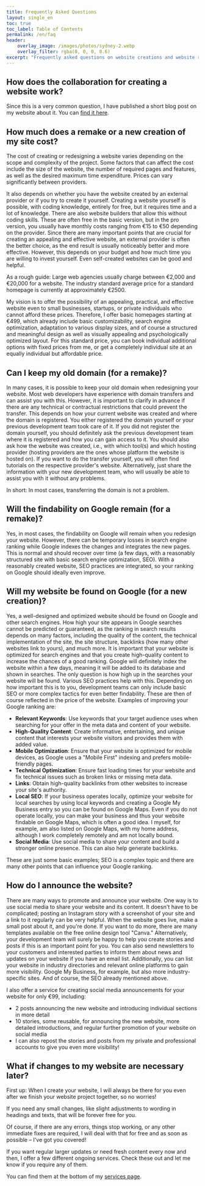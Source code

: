 ```yaml
---
title: Frequently Asked Questions
layout: single_en
toc: true
toc_label: Table of Contents
permalink: /en/faq
header:
    overlay_image: /images/photos/sydney-2.webp
    overlay_filter: rgba(0, 0, 0, 0.6)
excerpt: "Frequently asked questions on website creations and website remakes"
---
```


## How does the collaboration for creating a website work?
Since this is a very common question, I have published a short blog post on my website about it. You can [find it here](https://perstarke-webdev.de/posts/en/your-website).

## How much does a remake or a new creation of my site cost?
The cost of creating or redesigning a website varies depending on the scope and complexity of the project.
Some factors that can affect the cost include the size of the website, the number of required pages and features, as well as the desired maximum time expenditure.
Prices can vary significantly between providers.

It also depends on whether you have the website created by an external provider or if you try to create it yourself.
Creating a website yourself is possible, with coding knowledge, entirely for free, but it requires time and a lot of knowledge. There are also website builders that allow this without coding skills. These are often free in the basic version, but in the pro version, you usually have monthly costs ranging from €15 to €50 depending on the provider. Since there are many important points that are crucial for creating an appealing and effective website, an external provider is often the better choice, as the end result is usually noticeably better and more effective. However, this depends on your budget and how much time you are willing to invest yourself. Even self-created websites can be good and helpful.

As a rough guide:
Large web agencies usually charge between €2,000 and €20,000 for a website.
The industry standard average price for a standard homepage is currently at approximately €2500. 

My vision is to offer the possibility of an appealing, practical, and effective website even to small businesses, startups, or private individuals who cannot afford these prices. Therefore, I offer basic homepages starting at €499, which already include basic customizability, search engine optimization, adaptation to various display sizes, and of course a structured and meaningful design as well as visually appealing and psychologically optimized layout.
For this standard price, you can book individual additional options with fixed prices from me, or get a completely individual site at an equally individual but affordable price.

## Can I keep my old domain (for a remake)?
In many cases, it is possible to keep your old domain when redesigning your website. Most web developers have experience with domain transfers and can assist you with this.
However, it is important to clarify in advance if there are any technical or contractual restrictions that could prevent the transfer. This depends on how your current website was created and where the domain is registered.
You either registered the domain yourself or your previous development team took care of it.
If you did not register the domain yourself, you should definitely ask the previous development team where it is registered and how you can gain access to it. You should also ask how the website was created, i.e., with which tool(s) and which hosting provider (hosting providers are the ones whose platform the website is hosted on).
If you want to do the transfer yourself, you will often find tutorials on the respective provider's website.
Alternatively, just share the information with your new development team, who will usually be able to assist you with it without any problems.

In short: In most cases, transferring the domain is not a problem.

## Will the findability on Google remain (for a remake)?
Yes, in most cases, the findability on Google will remain when you redesign your website.
However, there can be temporary losses in search engine ranking while Google indexes the changes and integrates the new pages. This is normal and should recover over time (a few days, with a reasonably structured site with basic search engine optimization, SEO).
With a reasonably created website, SEO practices are integrated, so your ranking on Google should ideally even improve.

## Will my website be found on Google (for a new creation)?
Yes, a well-designed and optimized website should be found on Google and other search engines.
How high your site appears in Google searches cannot be predicted or guaranteed, as the ranking in search results depends on many factors, including the quality of the content, the technical implementation of the site, the site structure, backlinks (how many other websites link to yours), and much more.
It is important that your website is optimized for search engines and that you create high-quality content to increase the chances of a good ranking.
Google will definitely index the website within a few days, meaning it will be added to its database and shown in searches.
The only question is how high up in the searches your website will be found. Various SEO practices help with this. Depending on how important this is to you, development teams can only include basic SEO or more complex tactics for even better findability. These are then of course reflected in the price of the website.
Examples of improving your Google ranking are:

- **Relevant Keywords**: Use keywords that your target audience uses when searching for your offer in the meta data and content of your website.
- **High-Quality Content**: Create informative, entertaining, and unique content that interests your website visitors and provides them with added value.
- **Mobile Optimization**: Ensure that your website is optimized for mobile devices, as Google uses a "Mobile First" indexing and prefers mobile-friendly pages.
- **Technical Optimization**: Ensure fast loading times for your website and fix technical issues such as broken links or missing meta data.
- **Links**: Obtain high-quality backlinks from other websites to increase your site's authority.
- **Local SEO**: If your business operates locally, optimize your website for local searches by using local keywords and creating a Google My Business entry so you can be found on Google Maps. Even if you do not operate locally, you can make your business and thus your website findable on Google Maps, which is often a good idea. I myself, for example, am also listed on Google Maps, with my home address, although I work completely remotely and am not locally bound.
- **Social Media**: Use social media to share your content and build a stronger online presence. This can also help generate backlinks.

These are just some basic examples; SEO is a complex topic and there are many other points that can influence your Google ranking.

## How do I announce the website?
There are many ways to promote and announce your website.
One way is to use social media to share your website and its content. It doesn't have to be complicated; posting an Instagram story with a screenshot of your site and a link to it regularly can be very helpful. When the website goes live, make a small post about it, and you're done. If you want to do more, there are many templates available on the free online design tool "Canva." Alternatively, your development team will surely be happy to help you create stories and posts if this is an important point for you.
You can also send newsletters to your customers and interested parties to inform them about news and updates on your website if you have an email list.
Additionally, you can list your website in industry directories and relevant online platforms to gain more visibility. Google My Business, for example, but also more industry-specific sites.
And of course, the SEO already mentioned above.

I also offer a service for creating social media announcements for your website for only €99, including:
- 2 posts announcing the new website and introducing individual sections in more detail
- 10 stories, some reusable, for announcing the new website, more detailed introductions, and regular further promotion of your website on social media
- I can also repost the stories and posts from my private and professional accounts to give you even more visibility!

## What if changes to my website are necessary later?

First up: When I create your website, I will always be there for you even after we finish your website project together, so no worries!

If you need any small changes, like slight adjustments to wording in headings and texts, that will be forever free for you.

Of course, if there are any errors, things stop working, or any other immediate fixes are required, I will deal with that for free and as soon as possible – I've got you covered!

If you want regular larger updates or need fresh content every now and then, I offer a few different ongoing services. Check these out and let me know if you require any of them.

You can find them at the bottom of my [services page](/en/services).


